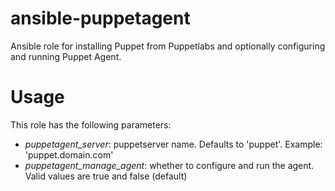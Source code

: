 # ansible-puppetagent

Ansible role for installing Puppet from Puppetlabs and optionally configuring
and running Puppet Agent.

# Usage

This role has the following parameters:

* *puppetagent_server*: puppetserver name. Defaults to 'puppet'. Example: 'puppet.domain.com'
* *puppetagent_manage_agent*: whether to configure and run the agent. Valid values are true and false (default)
